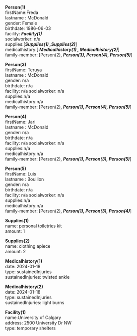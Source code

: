 
**Person(1)** <br>
firstName:Freda <br>
lastname : McDonald <br>
gender: Female<br>
birthdate: 1986-06-03<br>
facility: <em><strong>Facility(1)</em></strong><br>
socialworker: n/a<br>
supplies:[<em><strong>Supplies(1) ,Supplies(2)</em></strong>]<br>
medicalhistory:[ <em><strong>Medicalhistory(1) , Medicalhistory(2)</em></strong>]<br>
family-member: [Person(2), <em><strong>Person(3), Person(4), Person(5)</em></strong>]<br>

<strong>Person(3)</strong><br>
firstName: Teruya <br>
lastname : McDonald <br>
gender: n/a<br>
birthdate: n/a<br>
facility: n/a
socialworker: n/a<br>
supplies:n/a<br>
medicalhistory:n/a<br>
family-member: [Person(2), <em><strong>Person(1), Person(4), Person(5)</em></strong>]<br>

<strong>Person(4)</strong><br>
firstName: Jari <br>
lastname : McDonald <br>
gender: n/a<br>
birthdate: n/a<br>
facility: n/a
socialworker: n/a<br>
supplies:n/a<br>
medicalhistory:n/a<br>
family-member: [Person(2), <em><strong>Person(1), Person(3), Person(5)</em></strong>]<br>

<strong>Person(5)</strong><br>
firstName: Luis <br>
lastname : Bouillon <br>
gender: n/a<br>
birthdate: n/a<br>
facility: n/a
socialworker: n/a<br>
supplies:n/a<br>
medicalhistory:n/a<br>
family-member: [Person(2), <em><strong>Person(1), Person(3), Person(4)</em></strong>]<br>

**Supplies(1)**<br>
name: personal toiletries kit<br>
amount: 1<br>

**Supplies(2)**<br>
name: clothing apiece<br>
amount: 2<br>

**Medicalhistory(1)**<br>
date: 2024-01-18<br>
type: sustainedInjuries<br>
sustainedInjuries: twisted ankle<br>

**Medicalhistory(2)**<br>
date: 2024-01-18<br>
type: sustainedInjuries<br>
sustainedInjuries: light burns<br>

**Facility(1)**<br>
name:University of Calgary<br>
address: 2500 University Dr NW<br>
type: temporary shelters<br>


